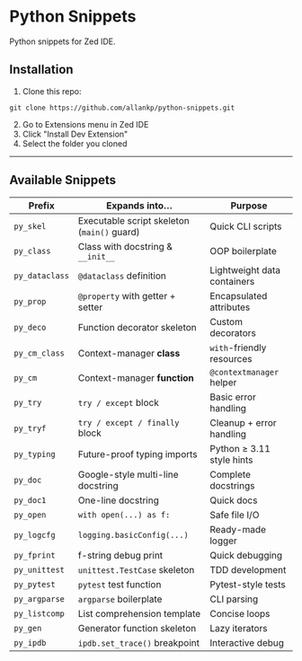 # Python Snippets
Python snippets for Zed IDE.

## Installation

1. Clone this repo:
```
git clone https://github.com/allankp/python-snippets.git
```
2. Go to Extensions menu in Zed IDE
3. Click "Install Dev Extension"
4. Select the folder you cloned
---

## Available Snippets

| Prefix          | Expands into…                                  | Purpose |
|-----------------|------------------------------------------------|---------|
| `py_skel`       | Executable script skeleton (`main()` guard)    | Quick CLI scripts |
| `py_class`      | Class with docstring & `__init__`              | OOP boilerplate |
| `py_dataclass`  | `@dataclass` definition                        | Lightweight data containers |
| `py_prop`       | `@property` with getter + setter               | Encapsulated attributes |
| `py_deco`       | Function decorator skeleton                    | Custom decorators |
| `py_cm_class`   | Context-manager **class**                      | `with`-friendly resources |
| `py_cm`         | Context-manager **function**                   | `@contextmanager` helper |
| `py_try`        | `try / except` block                           | Basic error handling |
| `py_tryf`       | `try / except / finally` block                 | Cleanup + error handling |
| `py_typing`     | Future-proof typing imports                    | Python ≥ 3.11 style hints |
| `py_doc`        | Google-style multi-line docstring              | Complete docstrings |
| `py_doc1`       | One-line docstring                             | Quick docs |
| `py_open`       | `with open(...) as f:`                         | Safe file I/O |
| `py_logcfg`     | `logging.basicConfig(...)`                     | Ready-made logger |
| `py_fprint`     | f-string debug print                           | Quick debugging |
| `py_unittest`   | `unittest.TestCase` skeleton                   | TDD development |
| `py_pytest`     | `pytest` test function                         | Pytest-style tests |
| `py_argparse`   | `argparse` boilerplate                         | CLI parsing |
| `py_listcomp`   | List comprehension template                    | Concise loops |
| `py_gen`        | Generator function skeleton                    | Lazy iterators |
| `py_ipdb`       | `ipdb.set_trace()` breakpoint                  | Interactive debug |
